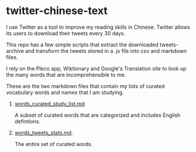 # twitter-chinese-text

I use Twitter as a tool to improve my reading skills in Chinese. Twitter allows its users to download their tweets every 30 days. 

This repo has a few simple scripts that extract the downloaded tweets-archive and transform the tweets stored in a .js file into csv and markdown files.

I rely on the Pleco app, Wiktionary and Google's Translation site to look up the many words that are incomprehensible to me. 

These are the two markdown files that contain my lists of curated vocabulary words and names that I am studying.

1. [words_curated_study_list.md](cards_hanzi_words/words_curated_study_list.md)
   
   A subset of curated words that are categorized and includes English defintions.

2. [words_tweets_stats.md](cards_hanzi_words/words_tweets_stats.md).
   
   The entire set of curated words.
